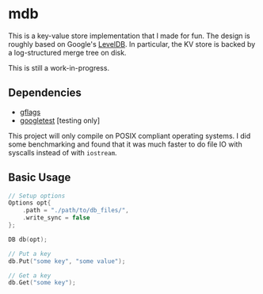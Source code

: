 # mdb
This is a key-value store implementation that I made for fun.
The design is roughly based on Google's [LevelDB](https://github.com/google/leveldb).
In particular, the KV store is backed by a log-structured merge tree on
disk.

This is still a work-in-progress.

## Dependencies

* [gflags](https://github.com/gflags/gflags)
* [googletest](https://github.com/google/googletest) [testing only]

This project will only compile on POSIX compliant operating systems.
I did some benchmarking and found that it was much faster to do file
IO with syscalls instead of with `iostream`.

## Basic Usage
```cpp
// Setup options
Options opt{
    .path = "./path/to/db_files/",
    .write_sync = false
};

DB db(opt);

// Put a key
db.Put("some key", "some value");

// Get a key
db.Get("some key");
```

